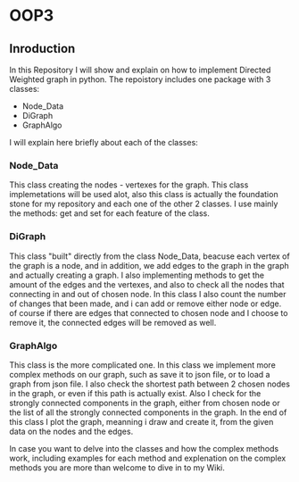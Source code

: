 # OOP3
## Inroduction
In this Repository I will show and explain on how to implement Directed Weighted graph in python.
The repoistory includes one package with 3 classes:
* Node_Data
* DiGraph
* GraphAlgo

I will explain here briefly about each of the classes:

### Node_Data
This class creating the nodes - vertexes for the graph. This class implemetations will be used alot, 
also this class is actually the foundation stone for my repository and each one of the other 2 classes.
I use mainly the methods: get and set for each feature of the class.

### DiGraph
This class "built" directly from the class Node_Data, beacuse each vertex of the graph is a node,
and in addition, we add edges to the graph in the graph and actually creating a graph.
I also implementing methods to get the amount of the edges and the vertexes, and also to check 
all the nodes that connecting in and out of chosen node.
In this class I also count the number of changes that been made, and i can add or remove 
either node or edge. of course if there are edges that connected to chosen node and I choose to remove it,
the connected edges will be removed as well.

### GraphAlgo
This class is the more complicated one.
In this class we implement more complex methods on our graph, such as save it to json file,
or to load a graph from json file. 
I also check the shortest path between 2 chosen nodes in the graph, or even if this path is 
actually exist.
Also I check for the strongly connected components in the graph, either from chosen node or the
list of all the strongly connected components in the graph.
In the end of this class I plot the graph, meanning i draw and create it, from the given data on the nodes 
and the edges.

In case you want to delve into the classes and how the complex methods work, including examples for each
method and explenation on the complex methods you are more than welcome to dive in to my Wiki.
